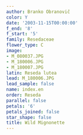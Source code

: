 ```yaml
---
author: Branko Obranovič
color: Y
date: '2003-11-15T00:00:00'
f_end: '8'
f_start: '5'
family: Resedaceae
flower_type: C
image:
- M_080037.JPG
- M_180006.JPG
- M_180007.JPG
latin: Reseda lutea
lead: M_180006.JPG
lead_sample: false
name: index.en
order: Reseda
parallel: false
petals: '6'
petals_joined: false
star_shape: false
title: Wild Mignonette
---
```

